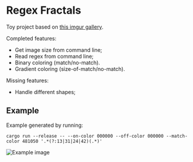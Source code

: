 # Regex Fractals

Toy project based on [this imgur gallery](https://imgur.com/a/QWMGi).

Completed features:

- Get image size from command line;
- Read regex from command line;
- Binary coloring (match/no-match).
- Gradient coloring (size-of-match/no-match).

Missing features:

- Handle different shapes;

## Example

Example generated by running:

```
cargo run --release -- --on-color 000000 --off-color 000000 --match-color 481050 '.*(?:13|31|24|42)(.*)'
```

![Example image](https://github.com/ramaciotti/regex-fractals/raw/master/example.png "Example image")
